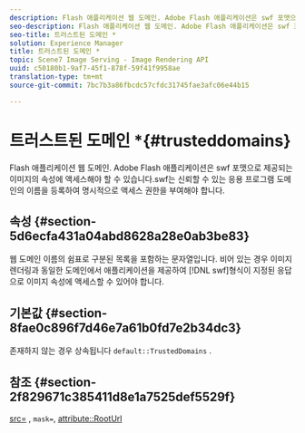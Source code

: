 ```yaml
---
description: Flash 애플리케이션 웹 도메인. Adobe Flash 애플리케이션은 swf 포맷으로 제공되는 이미지의 속성에 액세스해야 할 수 있습니다.swf는 신뢰할 수 있는 응용 프로그램 도메인의 이름을 등록하여 명시적으로 액세스 권한을 부여해야 합니다.
seo-description: Flash 애플리케이션 웹 도메인. Adobe Flash 애플리케이션은 swf 포맷으로 제공되는 이미지의 속성에 액세스해야 할 수 있습니다.swf는 신뢰할 수 있는 응용 프로그램 도메인의 이름을 등록하여 명시적으로 액세스 권한을 부여해야 합니다.
seo-title: 트러스트된 도메인 *
solution: Experience Manager
title: 트러스트된 도메인 *
topic: Scene7 Image Serving - Image Rendering API
uuid: c50180b1-9af7-45f1-878f-59f41f9958ae
translation-type: tm+mt
source-git-commit: 7bc7b3a86fbcdc57cfdc31745fae3afc06e44b15

---
```



# 트러스트된 도메인 *{#trusteddomains}

Flash 애플리케이션 웹 도메인. Adobe Flash 애플리케이션은 swf 포맷으로 제공되는 이미지의 속성에 액세스해야 할 수 있습니다.swf는 신뢰할 수 있는 응용 프로그램 도메인의 이름을 등록하여 명시적으로 액세스 권한을 부여해야 합니다.

## 속성 {#section-5d6ecfa431a04abd8628a28e0ab3be83}

웹 도메인 이름의 쉼표로 구분된 목록을 포함하는 문자열입니다. 비어 있는 경우 이미지 렌더링과 동일한 도메인에서 애플리케이션을 제공하여 [!DNL swf]형식이 지정된 응답으로 이미지 속성에 액세스할 수 있어야 합니다.

## 기본값 {#section-8fae0c896f7d46e7a61b0fd7e2b34dc3}

존재하지 않는 경우 상속됩니다 `default::TrustedDomains` .

## 참조 {#section-2f829671c385411d8e1a7525def5529f}

[src=](../../../../../ir-api/http-protocol/image-rendering-api-ref/c-ir-http-protocol-ref/c-ir-http-protocol-command-reference/r-ir-src.md#reference-62c98abad22149d68d405ed6aaff8272) , `mask=`, [attribute::RootUrl](../../../../../ir-api/material-cat/image-rendering-api-ref/c-ir-material-catalog/c-ir-attributes-reference/r-ir-rooturl.md#reference-b8d706a573814802bd6794223cc78402)
